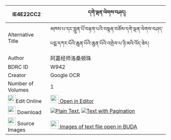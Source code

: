 |IE4E22CC2|དགེ་ལྡན་ལེགས་བཤད། 
| --- | --- 
|Alternative Title |མཁས་པ་དང་བླུན་པོ་བརྟག་པའི་བསྟན་བཅོས་དགེ་ལྡན་ལེགས་བཤད་པདྨ་དཀར་པོའི་ཆུན་པོའི་ཆུན་པོའི་འགྲེལ་པ་ཉི་མའི་འོད་ཟེར།
|Author| 阿嘉经师洛桑顿珠
|BDRC ID | W942
|Creator | Google OCR
|Number of Volumes| 1
|<img width="25" src="https://img.icons8.com/color/25/000000/edit-property.png">Edit Online| [<img width="25" src="https://avatars.githubusercontent.com/u/45091458?s=200&v=4"> Open in Editor](http://editor.openpecha.org/IE4E22CC2)
|<img width="25" src="https://img.icons8.com/fluent/48/000000/download-2.png"/>  Download | [![](https://img.icons8.com/color/20/000000/txt.png)Plain Text](https://github.com/Openpecha/IE4E22CC2/releases/download/v1/ge_den_lekshe_plain_IE4E22CC2.zip), [![](https://img.icons8.com/color/20/000000/txt.png)Text with Pagination](https://github.com/Openpecha/IE4E22CC2/releases/download/v1/ge_den_lekshe_pages_IE4E22CC2.zip)
|<img width="25" src="https://img.icons8.com/plasticine/100/000000/pictures-folder.png"/>  Source Images | [<img width="25" src="https://library.bdrc.io/icons/BUDA-small.svg"> Images of text file open in BUDA](https://library.bdrc.io/show/bdr:W942)